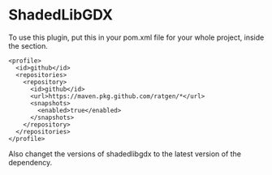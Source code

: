 # ShadedLibGDX

To use this plugin, put this in your pom.xml file for your whole project, inside the <profiles> section.

```
<profile>
  <id>github</id>
  <repositories>
    <repository>
      <id>github</id>
      <url>https://maven.pkg.github.com/ratgen/*</url>
      <snapshots>
        <enabled>true</enabled>
      </snapshots>
    </repository>
  </repositories>
</profile>
```

Also changet the versions of shadedlibgdx to the latest version of the dependency.

